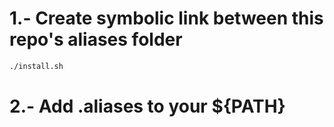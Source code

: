 # 1.- Create symbolic link between this repo's aliases folder

```bash
./install.sh
```

# 2.- Add .aliases to your ${PATH}

